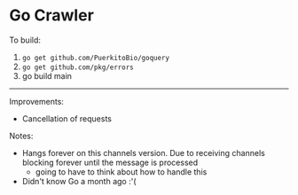 # Go Crawler

To build:

1. `go get github.com/PuerkitoBio/goquery`
2. `go get github.com/pkg/errors`
3. go build main

---

Improvements:

* Cancellation of requests

Notes:

* Hangs forever on this channels version. Due to receiving channels blocking forever until the message is processed
    * going to have to think about how to handle this
* Didn't know Go a month ago :'(